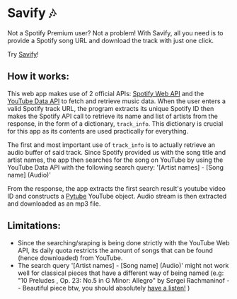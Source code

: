 # Savify :notes:
Not a Spotify Premium user? Not a problem! With Savify, all you need is to provide a Spotify song URL and download the track with just one click.

Try [Savify](https://savify.streamlit.app)!

## How it works:
This web app makes use of 2 official APIs: [Spotify Web API](https://developer.spotify.com/documentation/web-api) and the [YouTube Data API](https://developers.google.com/youtube/v3) to fetch and retrieve music data. When the user enters a valid Spotify track URL, the program extracts its unique Spotify ID then makes the Spotify API call to retrieve its name and list of artists from the response, in the form of a dictionary, ```track_info```. This dictionary is crucial for this app as its contents are used practically for everything. 

The first and most important use of ```track_info``` is to actually retrieve an audio buffer of said track. Since Spotify provided us with the song title and artist names, the app then searches for the song on YouTube by using the YouTube Data API with the following search query: '[Artist names] - [Song name] (Audio)'

From the response, the app extracts the first search result's youtube video ID and constructs a [Pytube](https://pytube.io/en/latest/) YouTube object. Audio stream is then extracted and downloaded as an mp3 file.

## Limitations:
- Since the searching/sraping is being done strictly with the YouTube Web API, its daily quota restricts the amount of songs that can be found (hence downloaded) from YouTube.
- The search query  '[Artist names] - [Song name] (Audio)' might not work well for classical pieces that have a different way of being named (e.g: "10 Preludes , Op. 23: No.5 in G Minor: Allegro" by Sergei Rachmaninof -- Beautiful piece btw, you should absolutely [have a listen!](https://open.spotify.com/track/0zvOxmMNj1o8nNhn2LrmPp?si=8477188b873f43d5) )